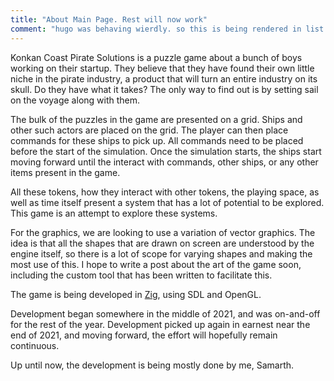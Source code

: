```yaml
---
title: "About Main Page. Rest will now work"
comment: "hugo was behaving wierdly. so this is being rendered in list view? don't create other mds in this folder. they will not render."
---
```


Konkan Coast Pirate Solutions is a puzzle game about a bunch of boys
working on their startup. They believe that they have found their own
little niche in the pirate industry, a product that will turn an entire
industry on its skull. Do they have what it takes? The only way to find
out is by setting sail on the voyage along with them.

The bulk of the puzzles in the game are presented on a grid. Ships and other
such actors are placed on the grid. The player can then place commands for
these ships to pick up. All commands need to be placed before the start of
the simulation. Once the simulation starts, the ships start moving forward
until the interact with commands, other ships, or any other items present
in the game.

All these tokens, how they interact with other tokens, the playing space,
as well as time itself present a system that has a lot of potential to be explored.
This game is an attempt to explore these systems.


For the graphics, we are looking to use a variation of vector graphics. The idea
is that all the shapes that are drawn on screen are understood by the engine itself,
so there is a lot of scope for varying shapes and making the most use of this.
I hope to write a post about the art of the game soon, including the custom tool that
has been written to facilitate this.

The game is being developed in [Zig](https://ziglang.org/), using SDL and OpenGL. 

Development began somewhere in the middle of 2021, and was on-and-off for
the rest of the year. Development picked up again in earnest near the end
of 2021, and moving forward, the effort will hopefully remain continuous.

Up until now, the development is being mostly done by me, Samarth.
